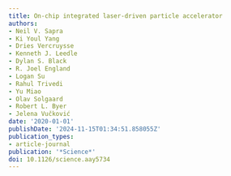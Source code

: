 ```yaml
---
title: On-chip integrated laser-driven particle accelerator
authors:
- Neil V. Sapra
- Ki Youl Yang
- Dries Vercruysse
- Kenneth J. Leedle
- Dylan S. Black
- R. Joel England
- Logan Su
- Rahul Trivedi
- Yu Miao
- Olav Solgaard
- Robert L. Byer
- Jelena Vučković
date: '2020-01-01'
publishDate: '2024-11-15T01:34:51.858055Z'
publication_types:
- article-journal
publication: '*Science*'
doi: 10.1126/science.aay5734
---
```

